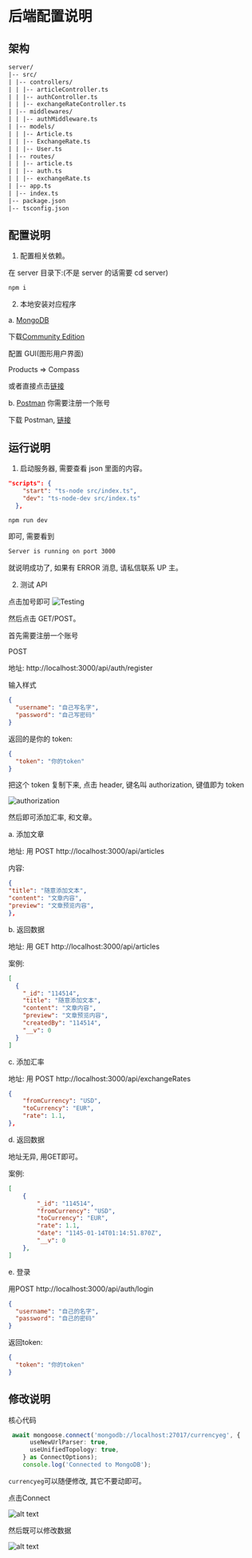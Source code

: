 # 后端配置说明


## 架构

```html
server/ 
|-- src/ 
| |-- controllers/ 
| | |-- articleController.ts 
| | |-- authController.ts 
| | |-- exchangeRateController.ts 
| |-- middlewares/ 
| | |-- authMiddleware.ts 
| |-- models/ 
| | |-- Article.ts 
| | |-- ExchangeRate.ts 
| | |-- User.ts 
| |-- routes/ 
| | |-- article.ts 
| | |-- auth.ts 
| | |-- exchangeRate.ts 
| |-- app.ts 
| |-- index.ts 
|-- package.json 
|-- tsconfig.json
```

## 配置说明

1. 配置相关依赖。

在 server 目录下:(不是 server 的话需要 cd server)

```bash
npm i 
```

2. 本地安装对应程序

a. [MongoDB](https://www.mongodb.com/)

下载[Community Edition](https://www.mongodb.com/try/download/community)

配置 GUI(图形用户界面)

Products => Compass

或者直接点击[链接](https://www.mongodb.com/products/tools/compass)

b. [Postman](https://www.postman.com/)
你需要注册一个账号

下载 Postman, [链接](https://www.postman.com/downloads/)

## 运行说明

1. 启动服务器, 需要查看 json 里面的内容。

```json
"scripts": {
    "start": "ts-node src/index.ts",
    "dev": "ts-node-dev src/index.ts"
  },
```

```cmd
npm run dev
```

即可, 需要看到

```cmd
Server is running on port 3000
```

就说明成功了, 如果有 ERROR 消息, 请私信联系 UP 主。

2. 测试 API

点击加号即可
![Testing](image.png)

然后点击 GET/POST。

首先需要注册一个账号

POST

地址:
http://localhost:3000/api/auth/register

输入样式

```json
{
  "username": "自己写名字",
  "password": "自己写密码"
}
```

返回的是你的 token:

```json
{
  "token": "你的token"
}
```

把这个 token 复制下来, 点击 header, 键名叫 authorization, 键值即为 token

![authorization](image-1.png)

然后即可添加汇率, 和文章。

a. 添加文章

地址: 用 POST
http://localhost:3000/api/articles

内容:

```json
{
"title": "随意添加文本",
"content": "文章内容",
"preview": "文章预览内容",
},
```

b. 返回数据

地址: 用 GET
http://localhost:3000/api/articles

案例:

```json
[
  {
    "_id": "114514",
    "title": "随意添加文本",
    "content": "文章内容",
    "preview": "文章预览内容",
    "createdBy": "114514",
    "__v": 0
  }
]
```

c. 添加汇率

地址: 用 POST
http://localhost:3000/api/exchangeRates

```json
{
    "fromCurrency": "USD",
    "toCurrency": "EUR",
    "rate": 1.1,      
},
```

d. 返回数据

地址无异, 用GET即可。

案例: 

```json
[
    {
        "_id": "114514",
        "fromCurrency": "USD",
        "toCurrency": "EUR",
        "rate": 1.1,
        "date": "1145-01-14T01:14:51.870Z",
        "__v": 0
    },
]
```

e. 登录

用POST
http://localhost:3000/api/auth/login

```json
{
  "username": "自己的名字",
  "password": "自己的密码"
}
```

返回token:

```json
{
  "token": "你的token"
}
```

## 修改说明

核心代码

```ts
 await mongoose.connect('mongodb://localhost:27017/currencyeg', {
      useNewUrlParser: true,
      useUnifiedTopology: true,
    } as ConnectOptions);
    console.log('Connected to MongoDB');
```

`currencyeg`可以随便修改, 其它不要动即可。

点击Connect

![alt text](image-3.png)

然后既可以修改数据

![alt text](image-4.png)


